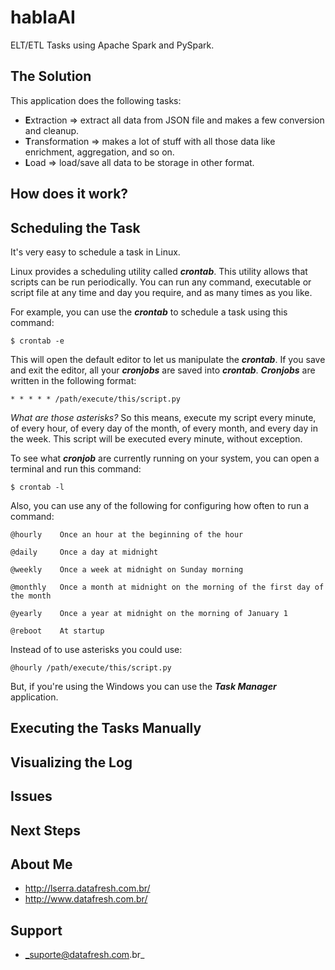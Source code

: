 # hablaAI

ELT/ETL Tasks using Apache Spark and PySpark.

## The Solution

This application does the following tasks:

- **E**xtraction => extract all data from JSON file and makes a few conversion and cleanup.
- **T**ransformation => makes a lot of stuff with all those data like enrichment, aggregation, and so on.
- **L**oad => load/save all data to be storage in other format.

## How does it work?

## Scheduling the Task

It's very easy to schedule a task in Linux.
 
Linux provides a scheduling utility called _**crontab**_. This utility allows that scripts can be run periodically. 
You can run any command, executable or script file at any time and day you require, and as many times as you like. 

For example, you can use the _**crontab**_ to schedule a task using this command:

```shell
$ crontab -e
```

This will open the default editor to let us manipulate the _**crontab**_. 
If you save and exit the editor, all your _**cronjobs**_ are saved into _**crontab**_. 
_**Cronjobs**_ are written in the following format:

```shell
* * * * * /path/execute/this/script.py
```

_What are those asterisks?_ 
So this means, execute my script every minute, of every hour, of every day of the month, of every month, and every day in the week.
This script will be executed every minute, without exception.

To see what _**cronjob**_ are currently running on your system, you can open a terminal and run this command:

```shell
$ crontab -l
```

Also, you can use any of the following for configuring how often to run a command:

```
@hourly    Once an hour at the beginning of the hour

@daily     Once a day at midnight

@weekly    Once a week at midnight on Sunday morning

@monthly   Once a month at midnight on the morning of the first day of the month

@yearly    Once a year at midnight on the morning of January 1

@reboot    At startup
```

Instead of to use asterisks you could use:

```shell
@hourly /path/execute/this/script.py
```

But, if you're using the Windows you can use the _**Task Manager**_ application. 

## Executing the Tasks Manually

## Visualizing the Log

## Issues

## Next Steps

## About Me

- http://lserra.datafresh.com.br/
- http://www.datafresh.com.br/

## Support

- _suporte@datafresh.com.br_

 